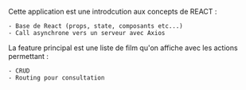 Cette application est une introdcution aux concepts de REACT :

    - Base de React (props, state, composants etc...)
    - Call asynchrone vers un serveur avec Axios

La feature principal est une liste de film qu'on affiche avec les actions permettant :

    - CRUD
    - Routing pour consultation